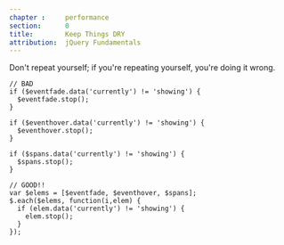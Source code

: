 ```yaml
---
chapter :     performance
section:      0
title:        Keep Things DRY
attribution:  jQuery Fundamentals
---
```


Don't repeat yourself; if you're repeating yourself, you're doing it wrong.

    // BAD
    if ($eventfade.data('currently') != 'showing') {
      $eventfade.stop();
    }

    if ($eventhover.data('currently') != 'showing') {
      $eventhover.stop();
    }

    if ($spans.data('currently') != 'showing') {
      $spans.stop();
    }

    // GOOD!!
    var $elems = [$eventfade, $eventhover, $spans];
    $.each($elems, function(i,elem) {
      if (elem.data('currently') != 'showing') {
        elem.stop();
      }
    });
